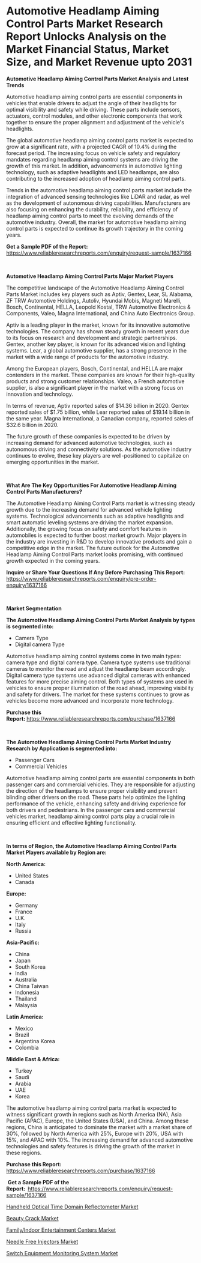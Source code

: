 <p><h1>Automotive Headlamp Aiming Control Parts Market Research Report Unlocks Analysis on the Market Financial Status, Market Size, and Market Revenue upto 2031</h1></p><p><strong>Automotive Headlamp Aiming Control Parts Market Analysis and Latest Trends</strong></p>
<p><p>Automotive headlamp aiming control parts are essential components in vehicles that enable drivers to adjust the angle of their headlights for optimal visibility and safety while driving. These parts include sensors, actuators, control modules, and other electronic components that work together to ensure the proper alignment and adjustment of the vehicle's headlights.</p><p>The global automotive headlamp aiming control parts market is expected to grow at a significant rate, with a projected CAGR of 10.4% during the forecast period. The increasing focus on vehicle safety and regulatory mandates regarding headlamp aiming control systems are driving the growth of this market. In addition, advancements in automotive lighting technology, such as adaptive headlights and LED headlamps, are also contributing to the increased adoption of headlamp aiming control parts.</p><p>Trends in the automotive headlamp aiming control parts market include the integration of advanced sensing technologies like LiDAR and radar, as well as the development of autonomous driving capabilities. Manufacturers are also focusing on enhancing the durability, reliability, and efficiency of headlamp aiming control parts to meet the evolving demands of the automotive industry. Overall, the market for automotive headlamp aiming control parts is expected to continue its growth trajectory in the coming years.</p></p>
<p><strong>Get a Sample PDF of the Report:&nbsp;</strong> <a href="https://www.reliableresearchreports.com/enquiry/request-sample/1637166">https://www.reliableresearchreports.com/enquiry/request-sample/1637166</a></p>
<p>&nbsp;</p>
<p><strong>Automotive Headlamp Aiming Control Parts Major Market Players</strong></p>
<p><p>The competitive landscape of the Automotive Headlamp Aiming Control Parts Market includes key players such as Aptiv, Gentex, Lear, SL Alabama, ZF TRW Automotive Holdings, Autoliv, Hyundai Mobis, Magneti Marelli, Bosch, Continental, HELLA, Leopold Kostal, TRW Automotive Electronics & Components, Valeo, Magna International, and China Auto Electronics Group.</p><p>Aptiv is a leading player in the market, known for its innovative automotive technologies. The company has shown steady growth in recent years due to its focus on research and development and strategic partnerships. Gentex, another key player, is known for its advanced vision and lighting systems. Lear, a global automotive supplier, has a strong presence in the market with a wide range of products for the automotive industry.</p><p>Among the European players, Bosch, Continental, and HELLA are major contenders in the market. These companies are known for their high-quality products and strong customer relationships. Valeo, a French automotive supplier, is also a significant player in the market with a strong focus on innovation and technology.</p><p>In terms of revenue, Aptiv reported sales of $14.36 billion in 2020. Gentex reported sales of $1.75 billion, while Lear reported sales of $19.14 billion in the same year. Magna International, a Canadian company, reported sales of $32.6 billion in 2020.</p><p>The future growth of these companies is expected to be driven by increasing demand for advanced automotive technologies, such as autonomous driving and connectivity solutions. As the automotive industry continues to evolve, these key players are well-positioned to capitalize on emerging opportunities in the market.</p></p>
<p>&nbsp;</p>
<p><strong>What Are The Key Opportunities For Automotive Headlamp Aiming Control Parts Manufacturers?</strong></p>
<p><p>The Automotive Headlamp Aiming Control Parts market is witnessing steady growth due to the increasing demand for advanced vehicle lighting systems. Technological advancements such as adaptive headlights and smart automatic leveling systems are driving the market expansion. Additionally, the growing focus on safety and comfort features in automobiles is expected to further boost market growth. Major players in the industry are investing in R&D to develop innovative products and gain a competitive edge in the market. The future outlook for the Automotive Headlamp Aiming Control Parts market looks promising, with continued growth expected in the coming years.</p></p>
<p><strong>Inquire or Share Your Questions If Any Before Purchasing This Report:</strong> <a href="https://www.reliableresearchreports.com/enquiry/pre-order-enquiry/1637166">https://www.reliableresearchreports.com/enquiry/pre-order-enquiry/1637166</a></p>
<p>&nbsp;</p>
<p><strong>Market Segmentation</strong></p>
<p><strong>The Automotive Headlamp Aiming Control Parts Market Analysis by types is segmented into:</strong></p>
<p><ul><li>Camera Type</li><li>Digital camera Type</li></ul></p>
<p><p>Automotive headlamp aiming control systems come in two main types: camera type and digital camera type. Camera type systems use traditional cameras to monitor the road and adjust the headlamp beam accordingly. Digital camera type systems use advanced digital cameras with enhanced features for more precise aiming control. Both types of systems are used in vehicles to ensure proper illumination of the road ahead, improving visibility and safety for drivers. The market for these systems continues to grow as vehicles become more advanced and incorporate more technology.</p></p>
<p><strong>Purchase this Report:&nbsp;</strong><a href="https://www.reliableresearchreports.com/purchase/1637166">https://www.reliableresearchreports.com/purchase/1637166</a></p>
<p>&nbsp;</p>
<p><strong>The Automotive Headlamp Aiming Control Parts Market Industry Research by Application is segmented into:</strong></p>
<p><ul><li>Passenger Cars</li><li>Commercial Vehicles</li></ul></p>
<p><p>Automotive headlamp aiming control parts are essential components in both passenger cars and commercial vehicles. They are responsible for adjusting the direction of the headlamps to ensure proper visibility and prevent blinding other drivers on the road. These parts help optimize the lighting performance of the vehicle, enhancing safety and driving experience for both drivers and pedestrians. In the passenger cars and commercial vehicles market, headlamp aiming control parts play a crucial role in ensuring efficient and effective lighting functionality.</p></p>
<p>&nbsp;</p>
<p><strong>In terms of Region, the Automotive Headlamp Aiming Control Parts Market Players available by Region are:</strong></p>
<p>
    <p> <strong> North America: </strong>
        <ul>
            <li>United States</li>
            <li>Canada</li>
        </ul>
        </p> 
    <p> <strong> Europe: </strong>
        <ul>
            <li>Germany</li>
            <li>France</li>
            <li>U.K.</li>
            <li>Italy</li>
            <li>Russia</li>
        </ul>
        </p> 
    <p> <strong> Asia-Pacific: </strong>
        <ul>
            <li>China</li>
            <li>Japan</li>
            <li>South Korea</li>
            <li>India</li>
            <li>Australia</li>
            <li>China Taiwan</li>
            <li>Indonesia</li>
            <li>Thailand</li>
            <li>Malaysia</li>
        </ul>
        </p> 
    <p> <strong> Latin America: </strong>
        <ul>
            <li>Mexico</li>
            <li>Brazil</li>
            <li>Argentina Korea</li>
            <li>Colombia</li>
        </ul>
        </p> 
    <p> <strong> Middle East & Africa: </strong>
        <ul>
            <li>Turkey</li>
            <li>Saudi</li>
            <li>Arabia</li>
            <li>UAE</li>
            <li>Korea</li>
        </ul>
    </p>
    </p>
<p><p>The automotive headlamp aiming control parts market is expected to witness significant growth in regions such as North America (NA), Asia Pacific (APAC), Europe, the United States (USA), and China. Among these regions, China is anticipated to dominate the market with a market share of 30%, followed by North America with 25%, Europe with 20%, USA with 15%, and APAC with 10%. The increasing demand for advanced automotive technologies and safety features is driving the growth of the market in these regions.</p></p>
<p><strong>Purchase this Report: </strong><a href="https://www.reliableresearchreports.com/purchase/1637166">https://www.reliableresearchreports.com/purchase/1637166</a></p>
<p>&nbsp;<strong>Get a Sample PDF of the Report:&nbsp;&nbsp;</strong><a href="https://www.reliableresearchreports.com/enquiry/request-sample/1637166">https://www.reliableresearchreports.com/enquiry/request-sample/1637166</a></p>
<p><strong></strong></p>
<p><p><a href="https://github.com/jhcraigie/Market-Research-Report-List-1/blob/main/handheld-optical-time-domain-reflectometer-market.md">Handheld Optical Time Domain Reflectometer Market</a></p><p><a href="https://issuu.com/reportprime-2/docs/beauty-crack-market-size-2030.pptx">Beauty Crack Market</a></p><p><a href="https://issuu.com/reportprime-2/docs/familyindoor-entertainment-centers-market-size-203">Family/Indoor Entertainment Centers Market</a></p><p><a href="https://medium.com/p/3c527b282332/edit">Needle Free Injectors Market</a></p><p><a href="https://github.com/laholand/Market-Research-Report-List-1/blob/main/switch-equipment-monitoring-system-market.md">Switch Equipment Monitoring System Market</a></p></p>